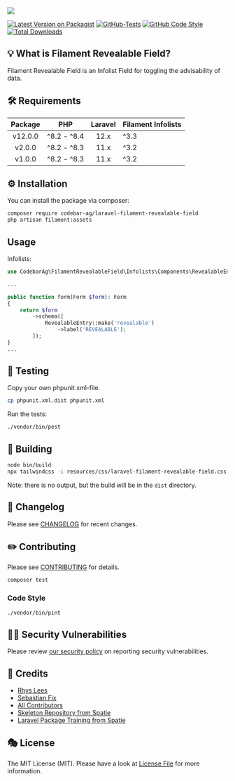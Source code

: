 <img src="https://banners.beyondco.de/Laravel%20Filament%20Revealable%20Field.png?theme=light&packageManager=composer+require&packageName=codebar-ag%2Flaravel-filament-revealable-field&pattern=circuitBoard&style=style_1&description=A+Laravel+Filament+Revealable+Field+integration.&md=1&showWatermark=1&fontSize=100px&images=light-bulb">

[![Latest Version on Packagist](https://img.shields.io/packagist/v/codebar-ag/laravel-filament-revealable-field.svg?style=flat-square)](https://packagist.org/packages/codebar-ag/laravel-filament-revealable-field)
[![GitHub-Tests](https://github.com/codebar-ag/laravel-filament-revealable-field/actions/workflows/run-tests.yml/badge.svg?branch=main)](https://github.com/codebar-ag/laravel-filament-revealable-field/actions/workflows/run-tests.yml)
[![GitHub Code Style](https://github.com/codebar-ag/laravel-filament-revealable-field/actions/workflows/fix-php-code-style-issues.yml/badge.svg?branch=main)](https://github.com/codebar-ag/laravel-filament-revealable-field/actions/workflows/fix-php-code-style-issues.yml)
[![Total Downloads](https://img.shields.io/packagist/dt/codebar-ag/laravel-filament-revealable-field.svg?style=flat-square)](https://packagist.org/packages/codebar-ag/laravel-filament-revealable-field)

## 💡 What is Filament Revealable Field?

Filament Revealable Field is an Infolist Field for toggling the advisability of data.

## 🛠 Requirements

| Package |     PHP     | Laravel | Filament Infolists |
|:-------:|:-----------:|:-------:|--------------------|
| v12.0.0 | ^8.2 - ^8.4 |  12.x   | ^3.3               |
| v2.0.0  | ^8.2 - ^8.3 |  11.x   | ^3.2               |
| v1.0.0  | ^8.2 - ^8.3 |  11.x   | ^3.2               |


## ⚙️ Installation

You can install the package via composer:

```bash
composer require codebar-ag/laravel-filament-revealable-field
php artisan filament:assets
```


## Usage

Infolists:
```php
use CodebarAg\FilamentRevealableField\Infolists\Components\RevealableEntry;

...

public function form(Form $form): Form
{
    return $form
        ->schema([
            RevealableEntry::make('revealable')
                ->label('REVEALABLE');
        ]);
}
...
````

## 🚧 Testing

Copy your own phpunit.xml-file.

```bash
cp phpunit.xml.dist phpunit.xml
```

Run the tests:

```bash
./vendor/bin/pest
```

## 🚧 Building

```bash
node bin/build
npx tailwindcss -i resources/css/laravel-filament-revealable-field.css -o dist/laravel-filament-revealable-field.css
```

Note: there is no output, but the build will be in the `dist` directory.

## 📝 Changelog

Please see [CHANGELOG](CHANGELOG.md) for recent changes.

## ✏️ Contributing

Please see [CONTRIBUTING](.github/CONTRIBUTING.md) for details.

```bash
composer test
```

### Code Style

```bash
./vendor/bin/pint
```

## 🧑‍💻 Security Vulnerabilities

Please review [our security policy](.github/SECURITY.md) on reporting security vulnerabilities.

## 🙏 Credits
- [Rhys Lees](https://github.com/RhysLees)
- [Sebastian Fix](https://github.com/StanBarrows)
- [All Contributors](../../contributors)
- [Skeleton Repository from Spatie](https://github.com/spatie/package-skeleton-laravel)
- [Laravel Package Training from Spatie](https://spatie.be/videos/laravel-package-training)

## 🎭 License

The MIT License (MIT). Please have a look at [License File](LICENSE.md) for more information.
